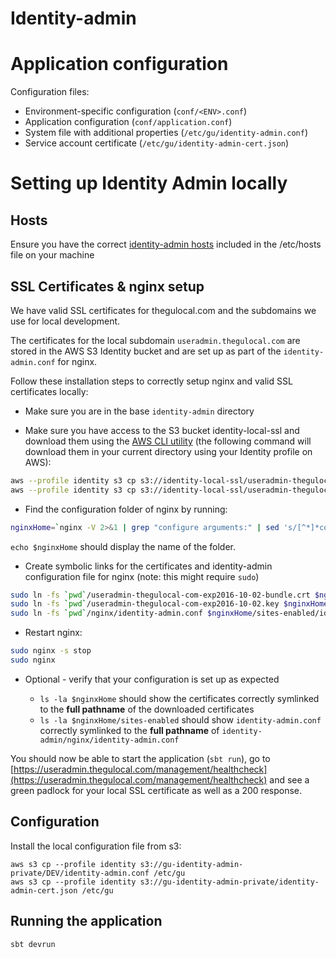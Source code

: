 # Identity-admin

# Application configuration

Configuration files:
- Environment-specific configuration (`conf/<ENV>.conf`)
- Application configuration (`conf/application.conf`)
- System file with additional properties (`/etc/gu/identity-admin.conf`)
- Service account certificate (`/etc/gu/identity-admin-cert.json`)

# Setting up Identity Admin locally

## Hosts

Ensure you have the correct [identity-admin hosts](https://github.com/guardian/identity-admin/blob/master/nginx/hosts) included in the /etc/hosts file on your machine

## SSL Certificates & nginx setup

We have valid SSL certificates for thegulocal.com and the subdomains we use for local development.

The certificates for the local subdomain `useradmin.thegulocal.com` are stored in the AWS S3 Identity bucket and are set up as part of the `identity-admin.conf` for nginx.

Follow these installation steps to correctly setup nginx and valid SSL certificates locally:

* Make sure you are in the base `identity-admin` directory

* Make sure you have access to the S3 bucket identity-local-ssl and download them using the [AWS CLI utility](https://aws.amazon.com/cli/) (the following command will download them in your current directory using your Identity profile on AWS):

```bash
aws --profile identity s3 cp s3://identity-local-ssl/useradmin-thegulocal-com-exp2016-10-02-bundle.crt . 1>/dev/null
aws --profile identity s3 cp s3://identity-local-ssl/useradmin-thegulocal-com-exp2016-10-02.key . 1>/dev/null
```

* Find the configuration folder of nginx by running:

```bash
nginxHome=`nginx -V 2>&1 | grep "configure arguments:" | sed 's/[^*]*conf-path=\([^ ]*\)\/nginx\.conf.*/\1/g'`
```

`echo $nginxHome` should display the name of the folder.

* Create symbolic links for the certificates and identity-admin configuration file for nginx (note: this might require `sudo`)

```bash
sudo ln -fs `pwd`/useradmin-thegulocal-com-exp2016-10-02-bundle.crt $nginxHome/useradmin-thegulocal-com-exp2016-10-02-bundle.crt
sudo ln -fs `pwd`/useradmin-thegulocal-com-exp2016-10-02.key $nginxHome/useradmin-thegulocal-com-exp2016-10-02.key
sudo ln -fs `pwd`/nginx/identity-admin.conf $nginxHome/sites-enabled/identity-admin.conf
```

* Restart nginx:

```bash
sudo nginx -s stop
sudo nginx
```

* Optional - verify that your configuration is set up as expected

    - `ls -la $nginxHome` should show the certificates correctly symlinked to the **full pathname** of the downloaded certificates
    - `ls -la $nginxHome/sites-enabled` should show `identity-admin.conf`  correctly symlinked to the **full pathname** of `identity-admin/nginx/identity-admin.conf`

You should now be able to start the application (`sbt run`), go to [https://useradmin.thegulocal.com/management/healthcheck](https://useradmin.thegulocal.com/management/healthcheck) and see a green padlock for your local SSL certificate as well as a 200 response.

## Configuration

Install the local configuration file from s3:

```
aws s3 cp --profile identity s3://gu-identity-admin-private/DEV/identity-admin.conf /etc/gu
aws s3 cp --profile identity s3://gu-identity-admin-private/identity-admin-cert.json /etc/gu
```

## Running the application

```
sbt devrun
```

